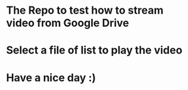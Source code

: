 # The Repo to test how to stream video from Google Drive

# Select a file of list to play the video

# Have a nice day :)
